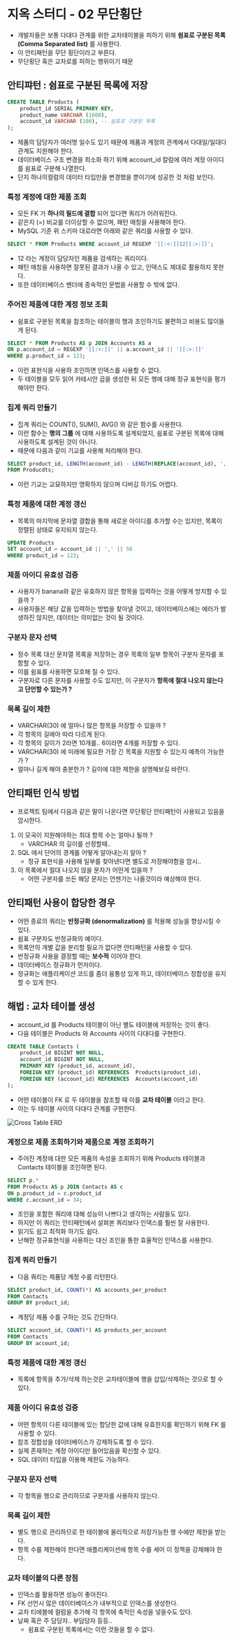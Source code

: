 # 지옥 스터디 - 02 무단횡단
- 개발자들은 보통 다대다 관계를 위한 교차테이블을 피하기 위해 **쉼표로 구분된 목록 (Comma Separated list)** 를 사용한다.
- 이 안티패턴을 무단 횡단이라고 부른다.
- 무단횡단 혹은 교차로를 피하는 행위이기 때문

## 안티퍄턴 : 쉼표로 구분된 목록에 저장

```sql
CREATE TABLE Products (
    product_id SERIAL PRIMARY KEY,
    product_name VARCHAR (1000),
    account_id VARCHAR (100), -- 쉼표로 구분된 목록
);
```
- 제품의 담당자가 여러명 일수도 있기 때문에 제품과 계정의 관계에서 다대일/일대다 관계도 지원해야 한다.
- 데이터베이스 구조 변경을 최소화 하기 위해 account_id 칼럼에 여러 계정 아이디를 쉼표로 구분해 나열한다.
- 단지 하나의컬럼의 데이터 타입만을 변경했을 뿐이기에 성공한 것 처럼 보인다.

### 특정 계정에 대한 제품 조회
- 모든 FK 가 **하나의 필드에 결합** 되어 있다면 쿼리가 어려워진다.
- 같은지 (=) 비교를 더이상할 수 없으며, 패턴 매칭을 사용해야 한다.
- MySQL 기준 위 스키마 대로라면 아래와 같은 쿼리를 사용할 수 있다.

```sql
SELECT * FROM Products WHERE account_id REGEXP '[[:<:]]12[[:>:]]';
```
- 12 라는 계정이 담당자인 제품을 검색하는 쿼리이다.
- 패턴 매칭을 사용하면 잘못된 결과가 나올 수 있고, 인덱스도 제대로 활용하지 못한다.
- 또한 데이터베이스 벤더에 종속적인 문법을 사용할 수 밖에 없다.

### 주어진 제품에 대한 계정 정보 조회
- 쉼표로 구분된 목록을 참조하는 테이블의 행과 조인하기도 불편하고 비용도 많이들게 된다.

```sql
SELECT * FROM Products AS p JOIN Accounts AS a 
ON p.account_id = REGEXP '[[:<:]]' || a.account_id || '[[:>:]]'
WHERE p.product_id = 123;
```
- 이런 표현식을 사용하 조인하면 인덱스를 사용할 수 없다.
- 두 테이블을 모두 읽어 카테시안 곱을 생성한 뒤 모든 행에 대해 정규 표현식을 평가해야만 한다.

### 집계 쿼리 만들기
- 집계 쿼리는 COUNT(), SUM(), AVG() 와 같은 함수를 사용한다.
- 이런 함수는 **행의 그룹** 에 대해 사용하도록 설계되었지, 쉼표로 구분된 목록에 대해 사용하도록 설계된 것이 아니다.
- 때문에 다음과 같이 기교를 사용해 처리해야 한다.

```sql
SELECT product_id, LENGTH(account_id) - LENGTH(REPLACE(account_id), ',', '') + 1 AS contacts_per_product
FROM Producdts;
```
- 이런 기교는 교묘하지만 명확하지 않으며 디버깅 하기도 어렵다.

### 특정 제품에 대한 계정 갱신
- 목록의 마지막에 문자열 결합을 통해 새로운 아이디를 추가할 수는 있지만, 목록이 정렬된 상태로 유지되지 않는다.

```sql
UPDATE Products
SET account_id = account_id || ',' || 56
WHERE product_id = 123;
```

### 제품 아이디 유효성 검증
- 사용자가 banana와 같은 유효하지 않은 항목을 입력하는 것을 어떻게 방지할 수 있을까 ?
- 사용자들은 해당 값을 입력하는 방법을 찾아낼 것이고, 데이터베이스에는 에러가 발생하진 않지만, 데이터는 의미없는 것이 될 것이다.

### 구분자 문자 선택
- 정수 목록 대신 문자열 목록을 저장하는 경우 목록의 일부 항목이 구분자 문자를 포함할 수 있다.
- 이를 쉼표를 사용하면 모호해 질 수 있다.
- 구분자로 다른 문자를 사용할 수도 있지만, 이 구분자가 **항목에 절대 나오지 않는다고 단언할 수 있는가 ?**

### 목록 길이 제한
- VARCHAR(30) 에 얼마나 많은 항목을 저장할 수 있을까 ?
- 각 항목의 길에아 따라 다르게 된다.
- 각 항목의 길이가 2라면 10개를.. 6이라면 4개를 저장할 수 있다.
- VARCHAR(30) 에 미래에 필요한 가장 긴 목록을 지원할 수 있는지 예측이 가능한가 ?
- 얼마나 길게 해야 충분한가 ? 길이에 대한 제한을 설명해보길 바란다.

## 안티패턴 인식 방법
- 프로젝트 팀에서 다음과 같은 말이 나온다면 무단횡단 안티패턴이 사용되고 있음을 암시한다.
1. 이 모곡이 지원해야하는 최대 항목 수는 얼마나 될까 ?
   - VARCHAR 의 길이를 선정할때..
2. SQL 에서 단어의 경계를 어떻게 알아내는지 알아 ?
   - 정규 표현식을 사용해 일부를 찾아낸다면 별도로 저장해야함을 암시..
3. 이 목록에서 절대 나오지 않을 문자가 어떤게 있을까 ?
   - 어떤 구분자를 쓰든 해당 문자는 언젠가는 나올것이라 예상해야 한다.

## 안티패턴 사용이 합당한 경우
- 어떤 종료의 쿼리는 **반정규화 (denormalization)** 를 적용해 성능을 향상시킬 수 있다.
- 쉼표 구분자도 반정규화의 예이다.
- 목록안의 개별 값을 분리할 필요가 없다면 안티패턴을 사용할 수 있다.
- 반정규화 사용을 결정할 때는 **보수적** 이어야 한다.
- 데이터베이스 정규화가 먼저이다.
- 정규화는 애플리케이션 코드를 좀더 융통성 있게 하고, 데이터베이스 정합성을 유지할 수 있게 한다.

## 해법 : 교차 테이블 생성
- account_id 를 Products 테이블이 아닌 별도 테이블에 저장하는 것이 좋다.
- 다음 테이블은 Products 와 Accounts 사이의 다대다를 구현한다.

```sql
CREATE TABLE Contacts (
    product_id BIGINT NOT NULL,
    account_id BIGINT NOT NULL,
    PRIMARY KEY (product_id, account_id),
    FOREIGN KEY (product_id) REFERENCES  Products(product_id),
    FOREIGN KEY (account_id) REFERENCES  Accounts(account_id)
);
```
- 어떤 테이블이 FK 로 두 테이블을 참조할 때 이를  **교차 테이블** 이라고 한다.
- 이는 두 테이블 사이의 다대다 관계를 구현한다.

![Cross Table ERD](./images/sql_antipatterns_cross_table_erd.png)

### 계정으로 제품 조회하기와 제품으로 계정 조회하기
- 주어진 계정에 대한 모든 제품의 속성을 조회하기 위해 Products 테이블과 Contacts 테이블을 조인하면 된다.

```sql
SELECT p.*
FROM Products AS p JOIN Contacts AS c
ON p.product_id = c.product_id
WHERE c.account_id = 34;
```
- 조인을 포함한 쿼리에 대해 성능이 나쁘다고 생각하는 사람들도 있다.
- 하지만 이 쿼리는 안티패턴에서 살펴본 쿼리보다 인덱스를 훨씬 잘 사용한다.
- 읽기도 쉽고 최적화 하기도 쉽다.
- 난해한 정규표현식을 사용하는 대신 조인을 통한 효율적인 인덱스를 사용한다.

### 집계 쿼리 만들기
- 다음 쿼리는 제품당 계정 수를 리턴한다.

```sql
SELECT product_id, COUNT(*) AS accounts_per_product
FROM Contacts
GROUP BY product_id;
```
- 계정당 제품 수를 구하는 것도 간단하다.

```sql
SELECT account_id, COUNT(*) AS products_per_account
FROM Contacts
GROUP BY account_id;
```

### 특정 제품에 대한 계정 갱신
- 목록에 항목을 추가/삭제 하는것은 교차테이블에 행을 삽입/삭제하는 것으로 할 수 있다.

### 제품 아이디 유효성 검증
- 어떤 항목이 다른 테이블에 있는 합당한 값에 대해 유효한지를 확인하기 위해 FK 를 사용할 수 있다.
- 참조 정합성을 데이터베이스가 강제하도록 할 수 있다.
- 실제 존재하는 계정 아이디만 들어있음을 확신할 수 있다.
- SQL 데이터 타입을 이용해 제한도 가능하다.

### 구분자 문자 선택
- 각 항목을 행으로 관리하므로 구분자를 사용하지 않는다.

### 목록 길이 제한
- 별도 행으로 관리하므로 한 테이블에 물리적으로 저장가능한 행 수에만 제한을 받는다.
- 항목 수를 제한해야 한다면 애플리케이션에 항목 수를 세어 이 정책을 강제해야 한다.

### 교차 테이블의 다른 장점
- 인덱스를 활용하면 성능이 좋아진다.
- FK 선언시 많은 데이터베이스가 내부적으로 인덱스를 생성한다.
- 교차 티에블에 컬럼을 추가해 각 항목에 축적인 속성을 넣을수도 있다.
- 날짜 혹은 주 담당자.. 부담당자 등등..
  - 쉼표로 구분된 목록에서는 이런 것들을 할 수 없다.